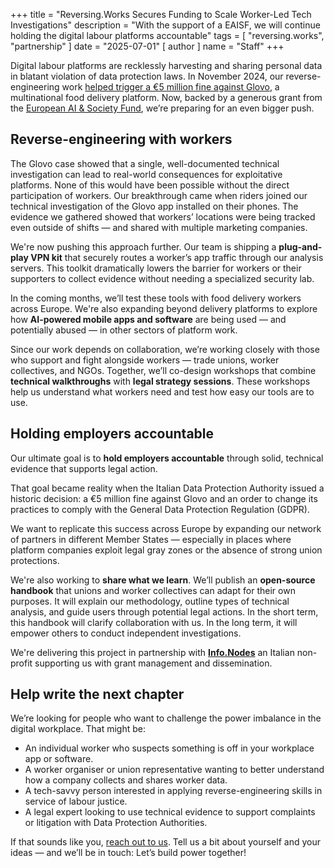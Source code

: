 +++
title = "Reversing.Works Secures Funding to Scale Worker-Led Tech Investigations"
description = "With the support of a EAISF, we will continue holding the digital labour platforms accountable"
tags = [
  "reversing.works", "partnership"
]
date = "2025-07-01"
[ author ]
  name = "Staff"
+++

Digital labour platforms are recklessly harvesting and sharing personal data in blatant violation of data protection laws. In November 2024, our reverse-engineering work [helped trigger a €5 million fine against Glovo](https://reversing.works/posts/2024/11/press-release-reversing.works-investigation-exposes-glovos-data-privacy-violations-marking-a-milestone-for-worker-rights-and-technology-accountability/), a multinational food delivery platform. Now, backed by a generous grant from the [European AI & Society Fund](https://europeanaifund.org/newspublications/15-new-grantees-to-hold-governments-employers-and-tech-companies-accountable-for-ai-harms-in-europe/), we’re preparing for an even bigger push.

## Reverse-engineering with workers

The Glovo case showed that a single, well-documented technical investigation can lead to real-world consequences for exploitative platforms. None of this would have been possible without the direct participation of workers. Our breakthrough came when riders joined our technical investigation of the Glovo app installed on their phones. The evidence we gathered showed that workers’ locations were being tracked even outside of shifts — and shared with multiple marketing companies.

We're now pushing this approach further. Our team is shipping a **plug-and-play VPN kit** that securely routes a worker’s app traffic through our analysis servers. This toolkit dramatically lowers the barrier for workers or their supporters to collect evidence without needing a specialized security lab.

In the coming months, we’ll test these tools with food delivery workers across Europe. We're also expanding beyond delivery platforms to explore how **AI-powered mobile apps and software** are being used — and potentially abused — in other sectors of platform work.

Since our work depends on collaboration, we’re working closely with those who support and fight alongside workers — trade unions, worker collectives, and NGOs. Together, we’ll co-design workshops that combine **technical walkthroughs** with **legal strategy sessions**. These workshops help us understand what workers need and test how easy our tools are to use.

## Holding employers accountable

Our ultimate goal is to **hold employers accountable** through solid, technical evidence that supports legal action.

That goal became reality when the Italian Data Protection Authority issued a historic decision: a €5 million fine against Glovo and an order to change its practices to comply with the General Data Protection Regulation (GDPR).

We want to replicate this success across Europe by expanding our network of partners in different Member States — especially in places where platform companies exploit legal gray zones or the absence of strong union protections.

We're also working to **share what we learn**. We’ll publish an **open-source handbook** that unions and worker collectives can adapt for their own purposes. It will explain our methodology, outline types of technical analysis, and guide users through potential legal actions. In the short term, this handbook will clarify collaboration with us. In the long term, it will empower others to conduct independent investigations.

We're delivering this project in partnership with **[Info.Nodes](https://infonodes.org)** an Italian non-profit supporting us with grant management and dissemination.

## Help write the next chapter

We’re looking for people who want to challenge the power imbalance in the digital workplace. That might be:

*	An individual worker who suspects something is off in your workplace app or software.
*	A worker organiser or union representative wanting to better understand how a company collects and shares worker data.
*	A tech-savvy person interested in applying reverse-engineering skills in service of labour justice.
*	A legal expert looking to use technical evidence to support complaints or litigation with Data Protection Authorities.

If that sounds like you, [reach out to us](/contact). Tell us a bit about yourself and your ideas — and we’ll be in touch: Let’s build power together!